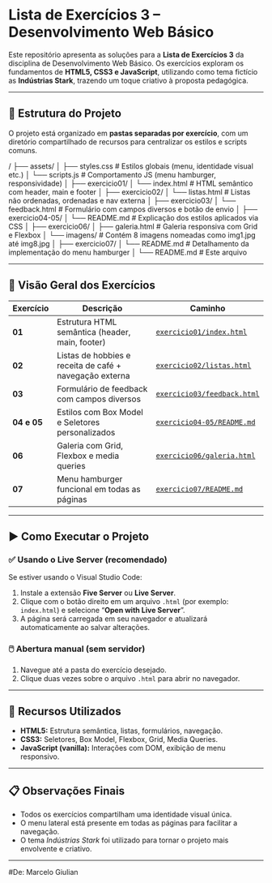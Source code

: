 # Lista de Exercícios 3 – Desenvolvimento Web Básico

Este repositório apresenta as soluções para a **Lista de Exercícios 3** da disciplina de Desenvolvimento Web Básico. Os exercícios exploram os fundamentos de **HTML5, CSS3 e JavaScript**, utilizando como tema fictício as **Indústrias Stark**, trazendo um toque criativo à proposta pedagógica.

---

## 📁 Estrutura do Projeto

O projeto está organizado em **pastas separadas por exercício**, com um diretório compartilhado de recursos para centralizar os estilos e scripts comuns.

/
├── assets/
│ ├── styles.css # Estilos globais (menu, identidade visual etc.)
│ └── scripts.js # Comportamento JS (menu hamburger, responsividade)
│
├── exercicio01/
│ └── index.html # HTML semântico com header, main e footer
│
├── exercicio02/
│ └── listas.html # Listas não ordenadas, ordenadas e nav externa
│
├── exercicio03/
│ └── feedback.html # Formulário com campos diversos e botão de envio
│
├── exercicio04-05/
│ └── README.md # Explicação dos estilos aplicados via CSS
│
├── exercicio06/
│ ├── galeria.html # Galeria responsiva com Grid e Flexbox
│ └── imagens/ # Contém 8 imagens nomeadas como img1.jpg até img8.jpg
│
├── exercicio07/
│ └── README.md # Detalhamento da implementação do menu hamburger
│
└── README.md # Este arquivo

---

## 📌 Visão Geral dos Exercícios

| Exercício | Descrição | Caminho |
|----------|------------|---------|
| **01** | Estrutura HTML semântica (header, main, footer) | [`exercicio01/index.html`](./exercicio01/index.html) |
| **02** | Listas de hobbies e receita de café + navegação externa | [`exercicio02/listas.html`](./exercicio02/listas.html) |
| **03** | Formulário de feedback com campos diversos | [`exercicio03/feedback.html`](./exercicio03/feedback.html) |
| **04 e 05** | Estilos com Box Model e Seletores personalizados | [`exercicio04-05/README.md`](./exercicio04-05/README.md) |
| **06** | Galeria com Grid, Flexbox e media queries | [`exercicio06/galeria.html`](./exercicio06/galeria.html) |
| **07** | Menu hamburger funcional em todas as páginas | [`exercicio07/README.md`](./exercicio07/README.md) |

---

## ▶️ Como Executar o Projeto

### ✅ Usando o Live Server (recomendado)
Se estiver usando o Visual Studio Code:
1. Instale a extensão **Five Server** ou **Live Server**.
2. Clique com o botão direito em um arquivo `.html` (por exemplo: `index.html`) e selecione “**Open with Live Server**”.
3. A página será carregada em seu navegador e atualizará automaticamente ao salvar alterações.

### 🖱️ Abertura manual (sem servidor)
1. Navegue até a pasta do exercício desejado.
2. Clique duas vezes sobre o arquivo `.html` para abrir no navegador.

---

## 🧪 Recursos Utilizados

- **HTML5:** Estrutura semântica, listas, formulários, navegação.
- **CSS3:** Seletores, Box Model, Flexbox, Grid, Media Queries.
- **JavaScript (vanilla):** Interações com DOM, exibição de menu responsivo.

---

## 📋 Observações Finais

- Todos os exercícios compartilham uma identidade visual única.
- O menu lateral está presente em todas as páginas para facilitar a navegação.
- O tema *Indústrias Stark* foi utilizado para tornar o projeto mais envolvente e criativo.

---

#De: Marcelo Giulian